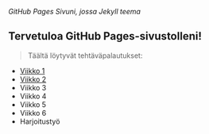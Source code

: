*GitHub Pages Sivuni, jossa Jekyll teema*

## Tervetuloa GitHub Pages-sivustolleni!

> Täältä löytyvät tehtäväpalautukset:

- [Viikko 1](viikkoteht/viikko1.html)
- [Viikko 2](viikkoteht/viikko2.md)
- Viikko 3
- Viikko 4
- Viikko 5
- Viikko 6
- Harjoitustyö
